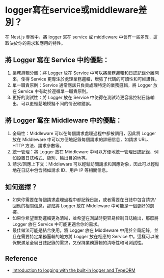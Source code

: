# logger寫在service或middleware差別？

在 Nest.js 專案中，將 logger 寫在 service 或 middleware 中會有一些差異，這取決於你的需求和應用的特性。

## 將 Logger 寫在 Service 中的優點：

1. 業務邏輯分離：將 Logger 放在 Service 中可以將業務邏輯和日誌記錄分離開來，使得 Service 更專注於處理業務邏輯，增強了代碼的可讀性和可維護性。
2. 單一職責原則：Service 通常應該只負責處理特定的業務邏輯，將 Logger 放在 Service 中有助於遵循單一職責原則。
3. 更好的測試性：將 Logger 放在 Service 中使得在測試時更容易控制日誌輸出，可以更輕鬆地模擬不同的情況和錯誤。


## 將 Logger 寫在 Middleware 中的優點：
1. 全局性：Middleware 可以在每個請求處理過程中都被調用，因此將 Logger 放在 Middleware 中可以方便地記錄每個請求的詳細信息，如請求 URL、HTTP 方法、請求參數等。
2. 統一管理：將 Logger 放在 Middleware 中可以方便地統一管理日誌記錄，例如設置日誌格式、級別、輸出目的地等。
3. 請求/回應上下文：Middleware 可以輕鬆訪問請求和回應對象，因此可以輕鬆地在日誌中包含諸如請求 ID、用戶 IP 等相關信息。

## 如何選擇？
- 如果你需要在每個請求處理過程中都記錄日誌，或者需要在日誌中包含請求/回應的相關信息，那麼將 Logger 放在 Middleware 中可能是一個更好的選擇。
- 如果你希望業務邏輯更為清晰，並希望在測試時更容易控制日誌輸出，那麼將 Logger 放在 Service 中可能更適合你的需求。
- 最佳做法可能是結合使用，將 Logger 放在 Middleware 中用於全局記錄，並且在需要特定業務邏輯的地方將 Logger 放在相應的 Service 中。這樣可以確保既滿足全局日誌記錄的需求，又保持業務邏輯的清晰性和可測試性。


## Reference
- [Introduction to logging with the built-in logger and TypeORM](https://wanago.io/2021/10/04/api-nestjs-logging-typeorm/)